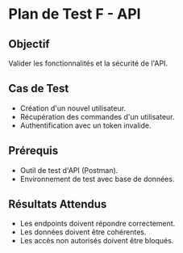 # Plan de Test F - API

## Objectif
Valider les fonctionnalités et la sécurité de l'API.

## Cas de Test
- Création d'un nouvel utilisateur.
- Récupération des commandes d'un utilisateur.
- Authentification avec un token invalide.

## Prérequis
- Outil de test d'API (Postman).
- Environnement de test avec base de données.

## Résultats Attendus
- Les endpoints doivent répondre correctement.
- Les données doivent être cohérentes.
- Les accès non autorisés doivent être bloqués.
